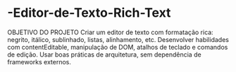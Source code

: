 # -Editor-de-Texto-Rich-Text
OBJETIVO DO PROJETO Criar um editor de texto com formatação rica: negrito, itálico, sublinhado, listas, alinhamento, etc.  Desenvolver habilidades com contentEditable, manipulação de DOM, atalhos de teclado e comandos de edição.  Usar boas práticas de arquitetura, sem dependência de frameworks externos.
